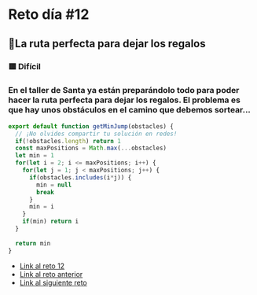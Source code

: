 # Reto día #12

## 🎄La ruta perfecta para dejar los regalos

### 🟥 Difícil

### En el taller de Santa ya están preparándolo todo para poder hacer la ruta perfecta para dejar los regalos. El problema es que hay unos obstáculos en el camino que debemos sortear...

```js
export default function getMinJump(obstacles) {
  // ¡No olvides compartir tu solución en redes!
  if(!obstacles.length) return 1
  const maxPositions = Math.max(...obstacles)
  let min = 1
  for(let i = 2; i <= maxPositions; i++) {
    for(let j = 1; j < maxPositions; j++) {
      if(obstacles.includes(i*j)) {
        min = null
        break
      }
      min = i
    }
    if(min) return i
  }
  
  return min
}
```

- [Link al reto 12](https://adventjs.dev/challenges/12)
- [Link al reto anterior](./reto11.md)
- [Link al siguiente reto](./reto13.md)
